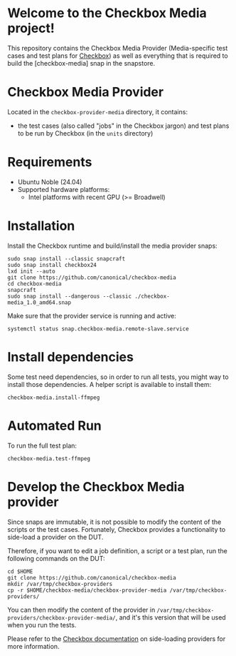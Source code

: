 # Welcome to the Checkbox Media project!

This repository contains the Checkbox Media Provider (Media-specific test cases and test plans for [Checkbox]) as well as everything that is required to build the [checkbox-media] snap in the snapstore.

# Checkbox Media Provider

Located in the `checkbox-provider-media` directory, it contains:

- the test cases (also called "jobs" in the Checkbox jargon) and test plans to be run by Checkbox (in the `units` directory)

# Requirements

- Ubuntu Noble (24.04)
- Supported hardware platforms:
  - Intel platforms with recent GPU (>= Broadwell)

# Installation

Install the Checkbox runtime and build/install the media provider snaps:

```shell
sudo snap install --classic snapcraft
sudo snap install checkbox24
lxd init --auto
git clone https://github.com/canonical/checkbox-media
cd checkbox-media
snapcraft
sudo snap install --dangerous --classic ./checkbox-media_1.0_amd64.snap
```

Make sure that the provider service is running and active:

```shell
systemctl status snap.checkbox-media.remote-slave.service
```

# Install dependencies

Some test need dependencies, so in order to run all tests, you might way to install those dependencies.
A helper script is available to install them:

```shell
checkbox-media.install-ffmpeg
```

# Automated Run

To run the full test plan:

```shell
checkbox-media.test-ffmpeg
```
# Develop the Checkbox Media provider

Since snaps are immutable, it is not possible to modify the content of the scripts or the test cases. Fortunately, Checkbox provides a functionality to side-load a provider on the DUT.

Therefore, if you want to edit a job definition, a script or a test plan, run the following commands on the DUT:

```shell
cd $HOME
git clone https://github.com/canonical/checkbox-media
mkdir /var/tmp/checkbox-providers
cp -r $HOME/checkbox-media/checkbox-provider-media /var/tmp/checkbox-providers/
```

You can then modify the content of the provider in `/var/tmp/checkbox-providers/checkbox-provider-media/`, and it's this version that will be used when you run the tests.

Please refer to the [Checkbox documentation] on side-loading providers for more information.

[Checkbox]: https://checkbox.readthedocs.io/
[Checkbox documentation]: https://checkbox.readthedocs.io/en/latest/side-loading.html
